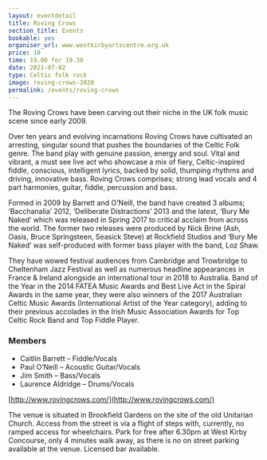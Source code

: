 ```yaml
---
layout: eventdetail
title: Roving Crows
section_title: Events
bookable: yes
organiser_url: www.westkirbyartscentre.org.uk
price: 10
time: 19.00 for 19.30
date: 2021-07-02
type: Celtic folk rock
image: roving-crows-2020
permalink: /events/roving-crows
---
```


The Roving Crows have been carving out their niche in the UK folk music scene since early 2009.

Over ten years and evolving incarnations Roving Crows have cultivated an arresting, singular sound that pushes the boundaries of the Celtic Folk genre. The band play with
genuine passion, energy and soul. Vital and vibrant, a must see live act who showcase a mix of fiery, Celtic-inspired fiddle, conscious, intelligent lyrics, backed by solid, thumping rhythms and driving, innovative bass. Roving Crows comprises; strong lead vocals and 4 part harmonies, guitar, fiddle, percussion and bass.

Formed in 2009 by Barrett and O’Neill, the band have created 3 albums; ‘Bacchanalia’ 2012, ‘Deliberate Distractions’ 2013 and the latest, ‘Bury Me Naked’ which was released in Spring
2017 to critical acclaim from across the world. The former two releases were produced by Nick Brine (Ash, Oasis, Bruce Springsteen, Seasick Steve) at Rockfield Studios and ‘Bury Me Naked’ was self-produced with former bass player with the band, Loz Shaw.

They have wowed festival audiences from Cambridge and Trowbridge to Cheltenham Jazz Festival as well as numerous headline appearances in France & Ireland alongside an
international tour in 2018 to Australia.  Band of the Year in the 2014 FATEA Music Awards and Best Live Act in the Spiral Awards in the same year, they were also winners of the 2017
Australian Celtic Music Awards (International Artist of the Year category), adding to their previous accolades in the Irish Music Association Awards for Top Celtic Rock Band and
Top Fiddle Player.

### Members

- Caitlin Barrett – Fiddle/Vocals
- Paul O’Neill – Acoustic Guitar/Vocals
- Jim Smith – Bass/Vocals
- Laurence Aldridge – Drums/Vocals

[http://www.rovingcrows.com/](http://www.rovingcrows.com/)

The venue is situated in Brookfield Gardens on the site of the old Unitarian Church. Access from the street is via a flight of steps with, currently, no ramped access for wheelchairs.
Park for free after 6.30pm at West Kirby Concourse, only 4 minutes walk away, as there is no on street parking available at the venue. Licensed bar available.

